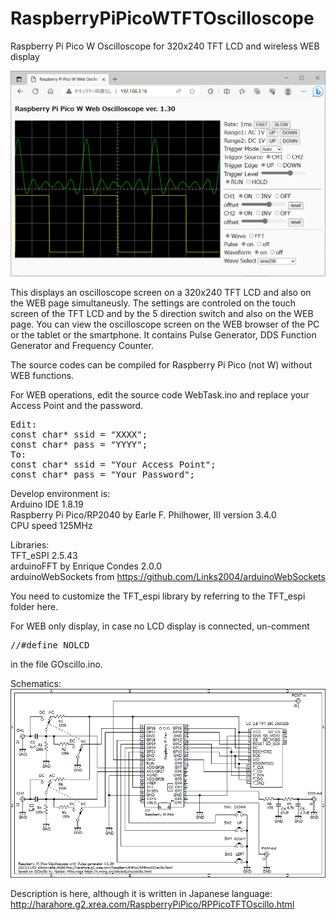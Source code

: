 # RaspberryPiPicoWTFTOscilloscope
Raspberry Pi Pico W Oscilloscope for 320x240 TFT LCD and wireless WEB display

<img src="RPPicoWEBTFT.png">

This displays an oscilloscope screen on a 320x240 TFT LCD and also on the WEB page simultaneusly.
The settings are controled on the touch screen of the TFT LCD and by the 5 direction switch and also on the WEB page.
You can view the oscilloscope screen on the WEB browser of the PC or the tablet or the smartphone.
It contains Pulse Generator, DDS Function Generator and Frequency Counter.

The source codes can be compiled for Raspberry Pi Pico (not W) without WEB functions.

For WEB operations, edit the source code WebTask.ino and replace your Access Point and the password.
<pre>
Edit:
const char* ssid = "XXXX";
const char* pass = "YYYY";
To:
const char* ssid = "Your Access Point";
const char* pass = "Your Password";
</pre>

Develop environment is:<br>
Arduino IDE 1.8.19<br>
Raspberry Pi Pico/RP2040 by Earle F. Philhower, III version 3.4.0<br>
CPU speed 125MHz<br>

Libraries:<br>
TFT_eSPI 2.5.43<br>
arduinoFFT by Enrique Condes 2.0.0<br>
arduinoWebSockets from https://github.com/Links2004/arduinoWebSockets<br>

You need to customize the TFT_espi library by referring to the TFT_espi folder here.

For WEB only display, in case no LCD display is connected, un-comment
<pre>
//#define NOLCD
</pre>
in the file GOscillo.ino.

Schematics:<br>
<img src="RPPicoTFTOscillo.png">

Description is here, although it is written in Japanese language:
http://harahore.g2.xrea.com/RaspberryPiPico/RPPicoTFTOscillo.html

